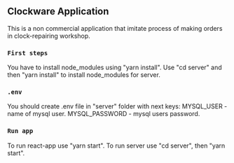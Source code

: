 ## Clockware Application

This is a non commercial application that imitate process of making orders in clock-repairing workshop.

### `First steps`

You have to install node_modules using "yarn install".
Use "cd server" and then "yarn install" to install node_modules for server.

### `.env`

You should create .env file in "server" folder with next keys:
MYSQL_USER - name of mysql user.
MYSQL_PASSWORD - mysql users password.

### `Run app`

To run react-app use "yarn start".
To run server use "cd server", then "yarn start".